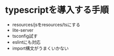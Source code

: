 # typescriptを導入する手順

<!-- - tscコマンド + tsconfig.jsonでjsに変換できるようにする -->
<!-- - webpack + tsloaderでtsconfig.jsonを元にjsに変換されるようにする -->
<!-- - multi entryやimport/exportがある場合でも対応できるようにする -->
<!-- - cssのbundleにも対応する -->
<!-- - 1ファイルのコンパイルに対応 -->
- resources/jsをresources/tsにする
- lite-server
- tsconfig試す
- eslintにも対応
- import構文がうまくいかない